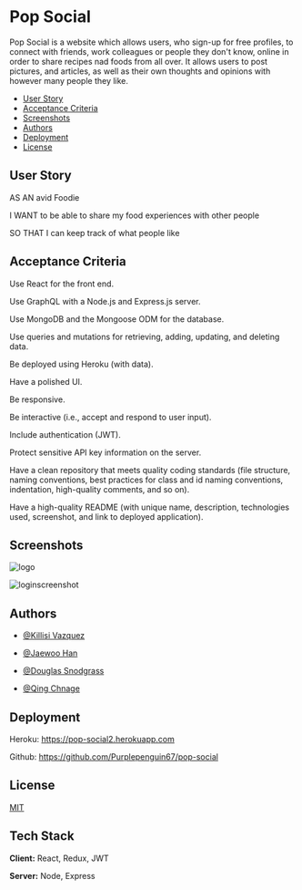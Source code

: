 
# Pop Social

Pop Social is a website which allows users, who sign-up for free profiles, to connect with friends, work colleagues or people they don't know, online in order to share recipes nad foods from all over. It allows users to post pictures, and articles, as well as their own thoughts and opinions with however many people they like.

- [User Story](#user-story)
- [Acceptance Criteria](#acceptance-criteria)
- [Screenshots](#screenshots)
- [Authors](#authors)
- [Deployment](#deployment)
- [License](#license)


## User Story

AS AN avid Foodie

I WANT to be able to share my food experiences with other people

SO THAT I can keep track of what people like


## Acceptance Criteria

Use React for the front end.

Use GraphQL with a Node.js and Express.js server.

Use MongoDB and the Mongoose ODM for the database.

Use queries and mutations for retrieving, adding, updating, and deleting data.

Be deployed using Heroku (with data).

Have a polished UI.

Be responsive.

Be interactive (i.e., accept and respond to user input).

Include authentication (JWT).

Protect sensitive API key information on the server.

Have a clean repository that meets quality coding standards (file structure, naming conventions, best practices for class and id naming conventions, indentation, high-quality comments, and so on).

Have a high-quality README (with unique name, description, technologies used, screenshot, and link to deployed application).

## Screenshots

![logo](https://user-images.githubusercontent.com/103548864/194458099-0dfeabc0-e7c4-4eba-a9f1-13222048577d.png)


![loginscreenshot](https://user-images.githubusercontent.com/103548864/194455384-72bc1358-0d70-4639-9c72-b023ca3662de.png)




## Authors

- [@Killisi Vazquez](https://www.github.com/GG-EZ415)

- [@Jaewoo Han](https://www.github.com/jaehan213)

- [@Douglas Snodgrass](https://www.github.com/purplepenguin67)

- [@Qing Chnage](https://www.github.com/qing507543)



## Deployment


Heroku: https://pop-social2.herokuapp.com

Github: https://github.com/Purplepenguin67/pop-social




## License

[MIT](https://choosealicense.com/licenses/mit/)


## Tech Stack

**Client:** React, Redux, JWT

**Server:** Node, Express

